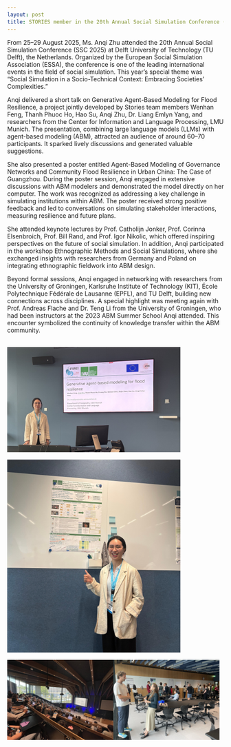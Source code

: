 ```yaml
---
layout: post
title: STORIES member in the 20th Annual Social Simulation Conference (SSC 2025), Delft University of Technology
---
```

From 25–29 August 2025, Ms. Anqi Zhu attended the 20th Annual Social Simulation Conference (SSC 2025) at Delft University of Technology (TU Delft), the Netherlands. Organized by the European Social Simulation Association (ESSA), the conference is one of the leading international events in the field of social simulation. This year’s special theme was “Social Simulation in a Socio-Technical Context: Embracing Societies’ Complexities.”

Anqi delivered a short talk on Generative Agent-Based Modeling for Flood Resilience, a project jointly developed by Stories team members Wenhan Feng, Thanh Phuoc Ho, Hao Su, Anqi Zhu, Dr. Liang Emlyn Yang, and researchers from the Center for Information and Language Processing, LMU Munich. The presentation, combining large language models (LLMs) with agent-based modeling (ABM), attracted an audience of around 60–70 participants. It sparked lively discussions and generated valuable suggestions.

She also presented a poster entitled Agent-Based Modeling of Governance Networks and Community Flood Resilience in Urban China: The Case of Guangzhou. During the poster session, Anqi engaged in extensive discussions with ABM modelers and demonstrated the model directly on her computer. The work was recognized as addressing a key challenge in simulating institutions within ABM. The poster received strong positive feedback and led to conversations on simulating stakeholder interactions, measuring resilience and future plans.

She attended keynote lectures by Prof. Catholijn Jonker, Prof. Corinna Elsenbroich, Prof. Bill Rand, and Prof. Igor Nikolic, which offered inspiring perspectives on the future of social simulation. In addition, Anqi participated in the workshop Ethnographic Methods and Social Simulations, where she exchanged insights with researchers from Germany and Poland on integrating ethnographic fieldwork into ABM design.

Beyond formal sessions, Anqi engaged in networking with researchers from the University of Groningen, Karlsruhe Institute of Technology (KIT), École Polytechnique Fédérale de Lausanne (EPFL), and TU Delft, building new connections across disciplines. A special highlight was meeting again with Prof. Andreas Flache and Dr. Teng Li from the University of Groningen, who had been instructors at the 2023 ABM Summer School Anqi attended. This encounter symbolized the continuity of knowledge transfer within the ABM community.



<br>
<div style="display: flex;">
  <img src="/assets/images/content/2025SSC-1.jpg" style="width: 80%;">
</div>
<br>
<div style="display: flex;">
  <img src="/assets/images/content/2025SSC-2.jpg" style="width: 80%;">
</div>
<br>
<div style="display: flex;">
  <img src="/assets/images/content/2025SSC-3.jpg" style="width: 49%;">
  <img src="/assets/images/content/2025SSC-4.jpg" style="width: 49%;">
</div>

